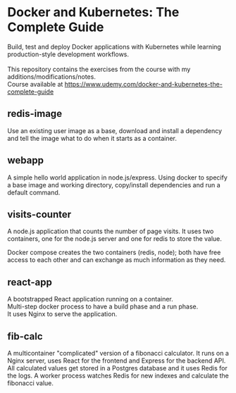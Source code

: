# Docker and Kubernetes: The Complete Guide

Build, test and deploy Docker applications with Kubernetes while learning production-style development workflows.
<br><br>
This repository contains the exercises from the course with my additions/modifications/notes. <br>
Course available at https://www.udemy.com/docker-and-kubernetes-the-complete-guide

## redis-image
Use an existing user image as a base, download and install a dependency and tell the image what to do when it starts as a container.

## webapp
A simple hello world application in node.js/express.
Using docker to specify a base image and working directory, copy/install dependencies and run a default command.

## visits-counter
A node.js application that counts the number of page visits. It uses two containers, one for the node.js server and one for redis to store the value.

Docker compose creates the two containers (redis, node); both have free access to each other and can exchange as much information as they need.

## react-app
A bootstrapped React application running on a container. <br>
Multi-step docker process to have a build phase and a run phase. <br>
It uses Nginx to serve the application. 

## fib-calc
A multicontainer "complicated" version of a fibonacci calculator. It runs on a Nginx server, uses React for the frontend and Express for the backend API. All calculated values get stored in a Postgres database and it uses Redis for the logs. A worker process watches Redis for new indexes and calculate the fibonacci value. 
